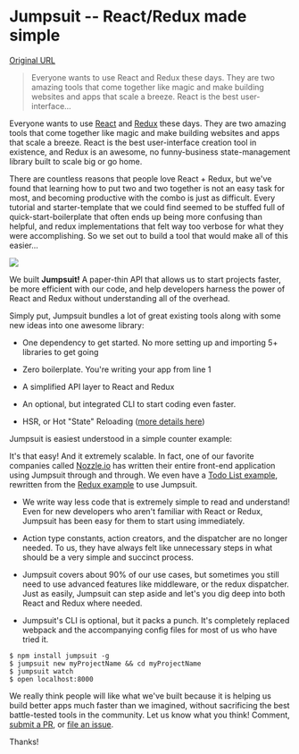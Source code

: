 # Jumpsuit -- React/Redux made simple

[Original URL](https://medium.com/@tannerlinsley/jumpsuit-react-redux-made-simple-e3186ba1b077)

> Everyone wants to use React and Redux these days. They are two amazing tools that come together like magic and make building websites and apps that scale a breeze. React is the best user-interface...

Everyone wants to use [React](https://facebook.github.io/react/) and [Redux](http://redux.js.org/) these days. They are two amazing tools that come together like magic and make building websites and apps that scale a breeze. React is the best user-interface creation tool in existence, and Redux is an awesome, no funny-business state-management library built to scale big or go home.

There are countless reasons that people love React + Redux, but we've found that learning how to put two and two together is not an easy task for most, and becoming productive with the combo is just as difficult. Every tutorial and starter-template that we could find seemed to be stuffed full of quick-start-boilerplate that often ends up being more confusing than helpful, and redux implementations that felt way too verbose for what they were accomplishing. So we set out to build a tool that would make all of this easier...

![](https://cdn-images-1.medium.com/max/800/1*Ep6KzTpDGjy8t4MSpCZPXA.png)

We built **Jumpsuit!** A paper-thin API that allows us to start projects faster, be more efficient with our code, and help developers harness the power of React and Redux without understanding all of the overhead.

Simply put, Jumpsuit bundles a lot of great existing tools along with some new ideas into one awesome library:

- One dependency to get started. No more setting up and importing 5+ libraries to get going

- Zero boilerplate. You're writing your app from line 1

- A simplified API layer to React and Redux

- An optional, but integrated CLI to start coding even faster.

- HSR, or Hot "State" Reloading ([more details here](https://medium.com/@tannerlinsley/introducing-hsr-the-hot-state-reloader-behind-jumpsuit-js-42498712ac90#.mzbdczl5e))

Jumpsuit is easiest understood in a simple counter example:

It's that easy! And it extremely scalable. In fact, one of our favorite companies called [Nozzle.io](https://nozzle.io) has written their entire front-end application using Jumpsuit through and through. We even have a [Todo List example](https://github.com/jumpsuit/jumpsuit/tree/master/examples/todo), rewritten from the [Redux example](http://redux.js.org/docs/basics/ExampleTodoList.html) to use Jumpsuit.

- We write way less code that is extremely simple to read and understand! Even for new developers who aren't familiar with React or Redux, Jumpsuit has been easy for them to start using immediately.

- Action type constants, action creators, and the dispatcher are no longer needed. To us, they have always felt like unnecessary steps in what should be a very simple and succinct process.

- Jumpsuit covers about 90% of our use cases, but sometimes you still need to use advanced features like middleware, or the redux dispatcher. Just as easily, Jumpsuit can step aside and let's you dig deep into both React and Redux where needed.

- Jumpsuit's CLI is optional, but it packs a punch. It's completely replaced webpack and the accompanying config files for most of us who have tried it.

<!--  -->

```
$ npm install jumpsuit -g
$ jumpsuit new myProjectName && cd myProjectName
$ jumpsuit watch
$ open localhost:8000
```

We really think people will like what we've built because it is helping us build better apps much faster than we imagined, without sacrificing the best battle-tested tools in the community. Let us know what you think! Comment, [submit a PR](https://github.com/jumpsuit/jumpsuit/pull/new/master), or [file an issue](https://github.com/jumpsuit/jumpsuit/issues/new).

Thanks!
